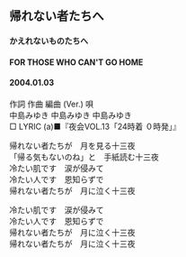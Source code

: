 ## 帰れない者たちへ
#### かえれないものたちへ
#### FOR THOSE WHO CAN'T GO HOME
#### 2004.01.03


作詞  作曲  編曲 (Ver.)   唄   
中島みゆき   中島みゆき       中島みゆき   
□ LYRIC (a)■『夜会VOL.13「24時着 ０時発」』   
   
帰れない者たちが　月を見る十三夜   
「帰る気もないのね」と　手紙読む十三夜   
冷たい肌です　涙が侵みて   
冷たい人です　恩知らずで   
帰れない者たちが　月に泣く十三夜   
   
冷たい肌です　涙が侵みて   
冷たい人です　恩知らずで   
帰れない者たちが　月に泣く十三夜   
帰れない者たちが　月に泣く十三夜   